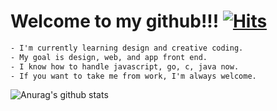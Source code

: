 # Welcome to my github!!! [![Hits](https://hits.seeyoufarm.com/api/count/incr/badge.svg?url=https%3A%2F%2Fgithub.com%2Fiseolin76&count_bg=%2379C83D&title_bg=%23555555&icon=&icon_color=%23E7E7E7&title=hits&edge_flat=false&include_all_commit=%true&count_private=&true)](https://hits.seeyoufarm.com)

```txt
- I'm currently learning design and creative coding.
- My goal is design, web, and app front end.
- I know how to handle javascript, go, c, java now.
- If you want to take me from work, I'm always welcome.
```

![Anurag's github stats](https://github-readme-stats.vercel.app/api?username=iseolin76&show_icons=true&theme=radical)
